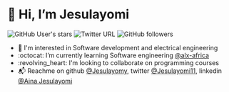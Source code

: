 # 👋 Hi, I’m Jesulayomi
![GitHub User's stars](https://img.shields.io/github/stars/Jesulayomy?style=social)	![Twitter URL](https://img.shields.io/twitter/url?style=social&url=https%3A%2F%2Ftwitter.com%2FJesulayomi11)
![GitHub followers](https://img.shields.io/github/followers/Jesulayomy?style=social)



- :eyes: I'm interested in Software development  and electrical engineering
- :octocat: I’m currently learning Software engineering [@alx-africa](https://www.alxafrica.com)
- :revolving_heart: I'm looking to collaborate on programming courses
- :mailbox_with_mail: Reachme on github [@Jesulayomy](https://github.com/Jesulayomy), twitter [@Jesulayomi11](https://twitter.com/Jesulayomi11), linkedin [@Aina Jesulayomi](https://www.linkedin.com/in/jesulayomi-aina-27389524a/)

<!---
Jesulayomy/Jesulayomy is a ✨ special ✨ repository because its `README.md` (this file) appears on your GitHub profile.
You can click the Preview link to take a look at your changes.
--->
